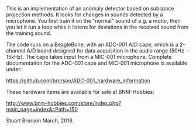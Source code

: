 This is an implementation of an anomaly detector based on
subspace projection methods.  It looks for changes in sounds detected
by a microphone.  You first train it on the "normal" sound of e.g. a
motor, then you let it run a loop while it listens for deviations in
the received sound from the training sound. 

The code runs on a BeagleBone, with an ADC-001 A/D cape, 
which is a 2-channel A/D board designed for data acquisition in the
audio range (50Hz -- 15kHz).  The cape takes input from a MIC-001
microphone. Complete documentation for the ADC-001 cape and MIC-001
microphone is available under: 

https://github.com/brorson/ADC-001_hardware_information

These hardware items are available for sale at BNM-Hobbies:

http://www.bnm-hobbies.com/store/index.php?main_page=index&cPath=150

Stuart Brorson
March, 2018.
